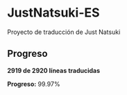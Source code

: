 # JustNatsuki-ES
Proyecto de traducción de Just Natsuki

## Progreso
<!-- PROGRESO_TRADUCCION_START -->
**2919 de 2920 líneas traducidas**

**Progreso:** 99.97%
<!-- PROGRESO_TRADUCCION_END -->